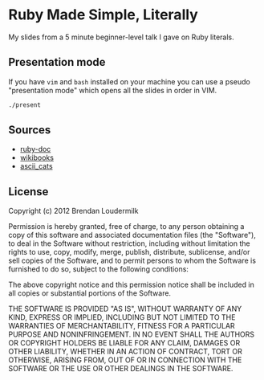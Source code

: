 # Ruby Made Simple, Literally

My slides from a 5 minute beginner-level talk I gave on Ruby literals.

## Presentation mode

If you have `vim` and `bash` installed on your machine you can use a pseudo
"presentation mode" which opens all the slides in order in VIM.

```bash
./present
```

## Sources

* [ruby-doc](http://www.ruby-doc.org/docs/ProgrammingRuby/html/language.html)
* [wikibooks](http://en.wikibooks.org/wiki/Ruby_Programming/Syntax/Literals)
* [ascii_cats](http://user.xmission.com/~emailbox/ascii_cats.htm)

## License

Copyright (c) 2012 Brendan Loudermilk

Permission is hereby granted, free of charge, to any person obtaining a copy of this software and associated documentation files (the "Software"), to deal in the Software without restriction, including without limitation the rights to use, copy, modify, merge, publish, distribute, sublicense, and/or sell copies of the Software, and to permit persons to whom the Software is furnished to do so, subject to the following conditions:

The above copyright notice and this permission notice shall be included in all copies or substantial portions of the Software.

THE SOFTWARE IS PROVIDED "AS IS", WITHOUT WARRANTY OF ANY KIND, EXPRESS OR IMPLIED, INCLUDING BUT NOT LIMITED TO THE WARRANTIES OF MERCHANTABILITY, FITNESS FOR A PARTICULAR PURPOSE AND NONINFRINGEMENT. IN NO EVENT SHALL THE AUTHORS OR COPYRIGHT HOLDERS BE LIABLE FOR ANY CLAIM, DAMAGES OR OTHER LIABILITY, WHETHER IN AN ACTION OF CONTRACT, TORT OR OTHERWISE, ARISING FROM, OUT OF OR IN CONNECTION WITH THE SOFTWARE OR THE USE OR OTHER DEALINGS IN THE SOFTWARE.
